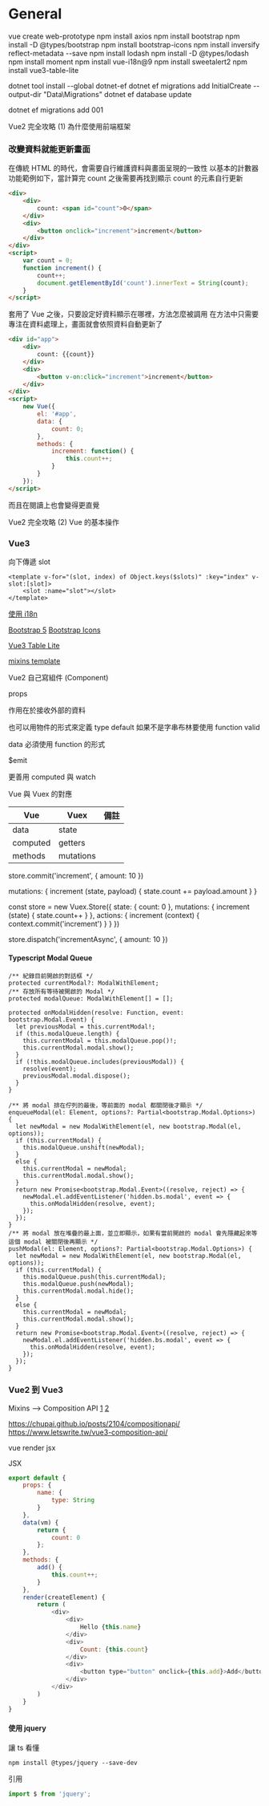 # General

vue create web-prototype npm install axios npm install bootstrap npm install -D @types/bootstrap npm install bootstrap-icons npm install inversify reflect-metadata --save npm install lodash npm install -D @types/lodash npm install moment npm install vue-i18n@9 npm install sweetalert2 npm install vue3-table-lite

dotnet tool install --global dotnet-ef dotnet ef migrations add InitialCreate --output-dir "Data\Migrations" dotnet ef database update

dotnet ef migrations add 001

Vue2 完全攻略 (1) 為什麼使用前端框架

### 改變資料就能更新畫面

在傳統 HTML 的時代，會需要自行維護資料與畫面呈現的一致性 以基本的計數器功能範例如下，當計算完 count 之後需要再找到顯示 count 的元素自行更新

```html
<div>
    <div>
        count: <span id="count">0</span>
    </div>
    <div>
        <button onclick="increment">increment</button>
    </div>
</div>
<script>
    var count = 0;
    function increment() {
        count++;
        document.getElementById('count').innerText = String(count);
    }
</script>
```

套用了 Vue 之後，只要設定好資料顯示在哪裡，方法怎麼被調用 在方法中只需要專注在資料處理上，畫面就會依照資料自動更新了

```html
<div id="app">
    <div>
        count: {{count}}
    </div>
    <div>
        <button v-on:click="increment">increment</button>
    </div>
</div>
<script>
    new Vue({
        el: '#app',
        data: {
            count: 0;
        },
        methods: {
            increment: function() {
                this.count++;
            }
        }
    });
</script>
```

而且在閱讀上也會變得更直覺

Vue2 完全攻略 (2) Vue 的基本操作

### Vue3

向下傳遞 slot

```
<template v-for="(slot, index) of Object.keys($slots)" :key="index" v-slot:[slot]>
    <slot :name="slot"></slot>
</template>
```

[使用 i18n](https://muki.tw/tech/vue/typescript-vue3-vue-i18n/)

[Bootstrap 5](https://bootstrap5.hexschool.com/docs/5.1/getting-started/introduction/) [Bootstrap Icons](https://icons.getbootstrap.com/icons/plus/)

[Vue3 Table Lite](https://vue3-lite-table.vercel.app/quick-start)

[mixins template](https://stackoverflow.com/questions/45001604/is-there-way-to-inherit-templates-with-mixins-in-vuejs)

Vue2 自己寫組件 (Component)

props

作用在於接收外部的資料

也可以用物件的形式來定義 type default 如果不是字串布林要使用 function valid

data 必須使用 function 的形式

$emit

更善用 computed 與 watch

Vue 與 Vuex 的對應

| Vue      | Vuex      | 備註 |
| -------- | --------- | -- |
| data     | state     |    |
| computed | getters   |    |
| methods  | mutations |    |

store.commit('increment', { amount: 10 })

mutations: { increment (state, payload) { state.count += payload.amount } }

const store = new Vuex.Store({ state: { count: 0 }, mutations: { increment (state) { state.count++ } }, actions: { increment (context) { context.commit('increment') } } })

store.dispatch('incrementAsync', { amount: 10 })

#### Typescript Modal Queue

```tsx
/** 紀錄目前開啟的對話框 */
protected currentModal?: ModalWithElement;
/** 存放所有等待被開啟的 Modal */
protected modalQueue: ModalWithElement[] = [];

protected onModalHidden(resolve: Function, event: bootstrap.Modal.Event) {
  let previousModal = this.currentModal!;
  if (this.modalQueue.length) {
    this.currentModal = this.modalQueue.pop()!;
    this.currentModal.modal.show();
  }
  if (!this.modalQueue.includes(previousModal)) {
    resolve(event);
    previousModal.modal.dispose();
  }
}

/** 將 modal 排在佇列的最後，等前面的 modal 都關閉後才顯示 */
enqueueModal(el: Element, options?: Partial<bootstrap.Modal.Options>) {
  let newModal = new ModalWithElement(el, new bootstrap.Modal(el, options));
  if (this.currentModal) {
    this.modalQueue.unshift(newModal);
  }
  else {
    this.currentModal = newModal;
    this.currentModal.modal.show();
  }
  return new Promise<bootstrap.Modal.Event>((resolve, reject) => {
    newModal.el.addEventListener('hidden.bs.modal', event => {
      this.onModalHidden(resolve, event);
    });
  });
}
/** 將 modal 放在堆疊的最上面，並立即顯示，如果有當前開啟的 modal 會先隱藏起來等這個 modal 被關閉後再顯示 */
pushModal(el: Element, options?: Partial<bootstrap.Modal.Options>) {
  let newModal = new ModalWithElement(el, new bootstrap.Modal(el, options));
  if (this.currentModal) {
    this.modalQueue.push(this.currentModal);
    this.modalQueue.push(newModal);
    this.currentModal.modal.hide();
  }
  else {
    this.currentModal = newModal;
    this.currentModal.modal.show();
  }
  return new Promise<bootstrap.Modal.Event>((resolve, reject) => {
    newModal.el.addEventListener('hidden.bs.modal', event => {
      this.onModalHidden(resolve, event);
    });
  });
}
```

### Vue2 到 Vue3

Mixins --> Composition API [1](https://www.tpisoftware.com/tpu/articleDetails/2459) [2](https://ithelp.ithome.com.tw/articles/10250319)

https://chupai.github.io/posts/2104/compositionapi/ https://www.letswrite.tw/vue3-composition-api/

vue render jsx

JSX

```js
export default {
    props: {
        name: {
            type: String
        }
    },
    data(vm) {
        return {
            count: 0
        };
    },
    methods: {
        add() {
            this.count++;
        }
    },
    render(createElement) {
        return (
            <div>
                <div>
                    Hello {this.name}
                </div>
                <div>
                    Count: {this.count}
                </div>
                <div>
                    <button type="button" onclick={this.add}>Add</button>
                </div>
            </div>
        )
    }
}
```

#### 使用 jquery

讓 ts 看懂

```
npm install @types/jquery --save-dev
```

引用

```js
import $ from 'jquery';
```
